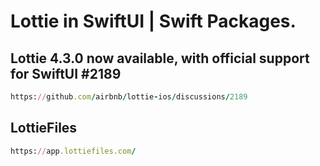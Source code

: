 Lottie in SwiftUI | Swift Packages.
================

Lottie 4.3.0 now available, with official support for SwiftUI #2189
----------------
````ruby
https://github.com/airbnb/lottie-ios/discussions/2189
````

LottieFiles
----------------
````ruby
https://app.lottiefiles.com/
````
